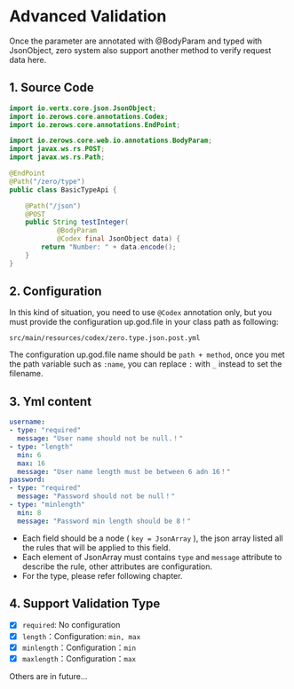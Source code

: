 # Advanced Validation

Once the parameter are annotated with @BodyParam and typed with JsonObject, zero system also support another method to
verify request data here.

## 1. Source Code

```java
import io.vertx.core.json.JsonObject;
import io.zerows.core.annotations.Codex;
import io.zerows.core.annotations.EndPoint;

import io.zerows.core.web.io.annotations.BodyParam;
import javax.ws.rs.POST;
import javax.ws.rs.Path;

@EndPoint
@Path("/zero/type")
public class BasicTypeApi {

    @Path("/json")
    @POST
    public String testInteger(
            @BodyParam
            @Codex final JsonObject data) {
        return "Number: " + data.encode();
    }
}
```

## 2. Configuration

In this kind of situation, you need to use `@Codex` annotation only, but you must provide the configuration up.god.file
in your class path as following:

```
src/main/resources/codex/zero.type.json.post.yml
```

The configuration up.god.file name should be `path + method`, once you met the path variable such as `:name`, you can
replace `:` with `_` instead to set the filename.

## 3. Yml content

```yaml
username:
- type: "required"
  message: "User name should not be null.！"
- type: "length"
  min: 6
  max: 16
  message: "User name length must be between 6 adn 16！"
password:
- type: "required"
  message: "Password should not be null！"
- type: "minlength"
  min: 8
  message: "Password min length should be 8！"
```

* Each field should be a node ( `key = JsonArray` ), the json array listed all the rules that will be applied to this
  field.
* Each element of JsonArray must contains `type` and `message` attribute to describe the rule, other attributes are
  configuration.
* For the type, please refer following chapter.

## 4. Support Validation Type

* [x] `required`: No configuration
* [x] `length`：Configuration: `min, max`
* [x] `minlength`：Configuration：`min`
* [x] `maxlength`：Configuration：`max`

Others are in future...